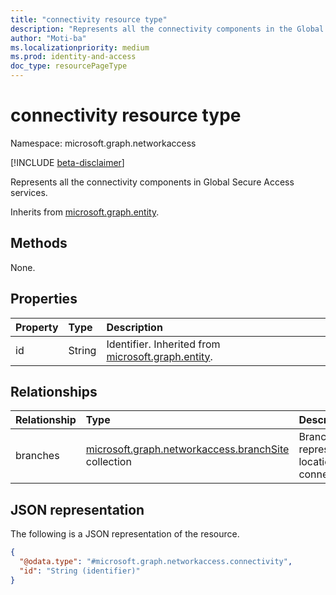 ```yaml
---
title: "connectivity resource type"
description: "Represents all the connectivity components in the Global Secure Access services."
author: "Moti-ba"
ms.localizationpriority: medium
ms.prod: identity-and-access
doc_type: resourcePageType
---
```


# connectivity resource type

Namespace: microsoft.graph.networkaccess

[!INCLUDE [beta-disclaimer](../../includes/beta-disclaimer.md)]

Represents all the connectivity components in Global Secure Access services.

Inherits from [microsoft.graph.entity](../resources/entity.md).

## Methods
None.

## Properties
|Property|Type|Description|
|:---|:---|:---|
|id|String|Identifier. Inherited from [microsoft.graph.entity](../resources/entity.md).|

## Relationships
|Relationship|Type|Description|
|:---|:---|:---|
|branches|[microsoft.graph.networkaccess.branchSite](../resources/networkaccess-branchsite.md) collection|Branch represent locations for connectivity.|

## JSON representation
The following is a JSON representation of the resource.
<!-- {
  "blockType": "resource",
  "keyProperty": "id",
  "@odata.type": "microsoft.graph.networkaccess.connectivity",
  "baseType": "microsoft.graph.entity",
  "openType": false
}
-->
``` json
{
  "@odata.type": "#microsoft.graph.networkaccess.connectivity",
  "id": "String (identifier)"  
}
```

